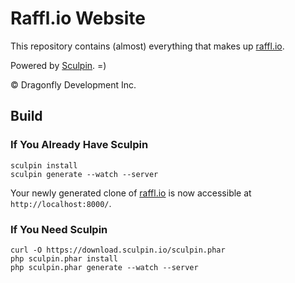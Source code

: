 Raffl.io Website
====================

This repository contains (almost) everything that makes up
[raffl.io](http://raffl.io).

Powered by [Sculpin](https://github.com/sculpin/sculpin). =)

&copy; Dragonfly Development Inc.


Build
-----

### If You Already Have Sculpin

    sculpin install
    sculpin generate --watch --server

Your newly generated clone of [raffl.io](https://raffl.io) is now
accessible at `http://localhost:8000/`.

### If You Need Sculpin

    curl -O https://download.sculpin.io/sculpin.phar
    php sculpin.phar install
    php sculpin.phar generate --watch --server
